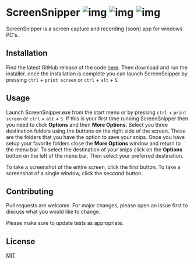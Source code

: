 # ScreenSnipper   ![img](https://img.shields.io/badge/Build%20Type-Beta-darkgrey) ![img](https://img.shields.io/badge/Build-Failing-red) ![img](https://img.shields.io/badge/Features-33%25-blue)

ScreenSnipper is a screen capture and recording (soon) app for windows PC's.

## Installation

Find the latest GitHub release of the code [here](https://github.com/HadrianFinch/ScreenSnipper/releases). Then download and run the installer. once the installation is complete you can launch ScreenSnipper by pressing `ctrl` + `print screen` or `ctrl` + `alt` + `S`. 

## Usage

Launch ScreenSnipper.exe from the start menu or by pressing `ctrl` + `print screen` or `ctrl` + `alt` + `S`.  If this is your first time running ScreenSnipper then you need to click **Options** and then **More Options**. Select you three destination folders using the buttons on the right side of the screen. These are the folders that you have the option to save your snips. Once you have setup your favorite folders close the **More Options** window and return to the menu bar. To select the destination of your snips click on the **Options** button on the left of the menu bar, Then select your preferred destination.

<!-- ![menu bar]() -->

To take a screenshot of the entire screen, click the first button. To take a screenshot of a single window, click the seccond button. 


## Contributing
Pull requests are welcome. For major changes, please open an issue first to discuss what you would like to change.

Please make sure to update tests as appropriate.

## License
[MIT](https://choosealicense.com/licenses/mit/)